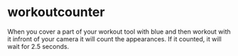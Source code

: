 # workoutcounter
When you cover a part of your workout tool with blue and then workout with it infront of your camera it will count the appearances. If it counted, it will wait for 2.5 seconds.
